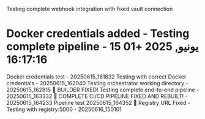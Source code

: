 Testing complete webhook integration with fixed vault connection
# Docker credentials added - Testing complete pipeline - 15 يونيو, 2025 +01 16:17:16
Docker credentials test - 20250615_161832
Testing with correct Docker credentials - 20250615_162040
Testing orchestrator working directory - 20250615_162815
🎉 BUILDER FIXED! Testing complete end-to-end pipeline - 20250615_163332
🎉 COMPLETE CI/CD PIPELINE FIXED AND REBUILT! - 20250615_164233
Pipeline test 20250615_164352
🔧 Registry URL Fixed - Testing with registry:5000 - 20250616_150101
